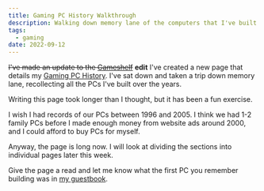 ```yaml
---
title: Gaming PC History Walkthrough
description: Walking down memory lane of the computers that I've built over the years
tags:
  - gaming
date: 2022-09-12
---
```


~~I've made an update to the [Gameshelf](/gameshelf/)~~ **edit** I've created a new page that details my [Gaming PC History](/computerhistory/). I've sat down and taken a trip down memory lane, recollecting all the PCs I've built over the years. 

Writing this page took longer than I thought, but it has been a fun exercise.

I wish I had records of our PCs between 1996 and 2005. I think we had 1-2 family PCs before I  made enough money from website ads around 2000, and I could afford to buy PCs for myself. 

Anyway, the page is long now. I will look at dividing the sections into individual pages later this week. 

Give the page a read and let me know what the first PC you remember building was in [my guestbook](https://guestbook.flamedfury.com).